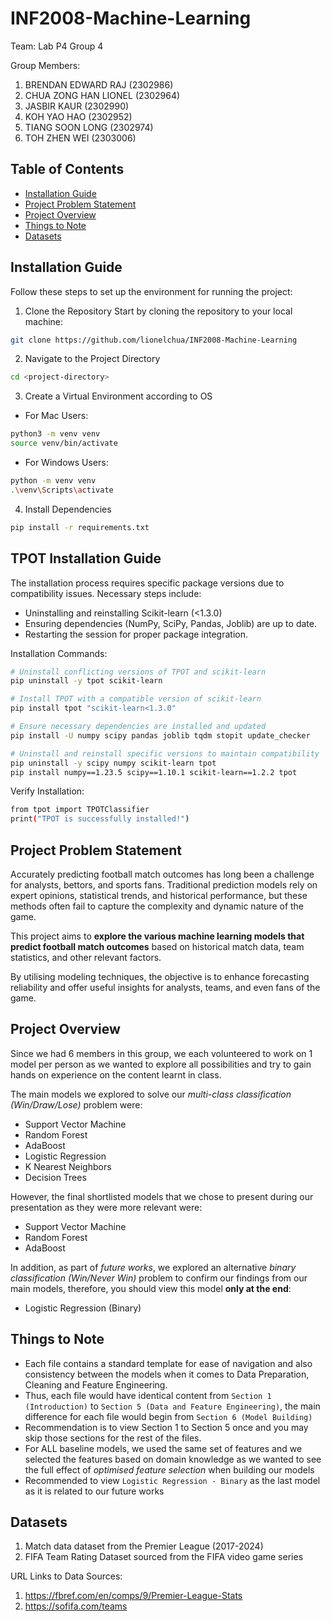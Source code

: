 # INF2008-Machine-Learning

Team: Lab P4 Group 4  

Group Members:
1. BRENDAN EDWARD RAJ (2302986)
2. CHUA ZONG HAN LIONEL (2302964)
3. JASBIR KAUR (2302990)
4. KOH YAO HAO (2302952)
5. TIANG SOON LONG (2302974)
6. TOH ZHEN WEI (2303006)

## Table of Contents

- [Installation Guide](##Installation-Guide)
- [Project Problem Statement](##Project-Problem-Statement)
- [Project Overview](#Project-Overview)
- [Things to Note](#Things-to-Note)
- [Datasets](#Datasets)

## Installation Guide

Follow these steps to set up the environment for running the project:

1. Clone the Repository
Start by cloning the repository to your local machine:
```sh
git clone https://github.com/lionelchua/INF2008-Machine-Learning
```
2. Navigate to the Project Directory
```sh
cd <project-directory>
```
3. Create a Virtual Environment according to OS
- For Mac Users:  
```sh
python3 -m venv venv
source venv/bin/activate
```
- For Windows Users:
```sh
python -m venv venv
.\venv\Scripts\activate
```
4.  Install Dependencies
```sh
pip install -r requirements.txt
```

## TPOT Installation Guide
The installation process requires specific package versions due to compatibility issues.
Necessary steps include:
- Uninstalling and reinstalling Scikit-learn (<1.3.0)
- Ensuring dependencies (NumPy, SciPy, Pandas, Joblib) are up to date.
- Restarting the session for proper package integration.

Installation Commands:
```sh
# Uninstall conflicting versions of TPOT and scikit-learn
pip uninstall -y tpot scikit-learn

# Install TPOT with a compatible version of scikit-learn
pip install tpot "scikit-learn<1.3.0"

# Ensure necessary dependencies are installed and updated
pip install -U numpy scipy pandas joblib tqdm stopit update_checker

# Uninstall and reinstall specific versions to maintain compatibility
pip uninstall -y scipy numpy scikit-learn tpot
pip install numpy==1.23.5 scipy==1.10.1 scikit-learn==1.2.2 tpot
```
Verify Installation:
```sh
from tpot import TPOTClassifier
print("TPOT is successfully installed!")
```

## Project Problem Statement    
Accurately predicting football match outcomes has long been a challenge for analysts, bettors, and sports fans. Traditional prediction models rely on expert opinions, statistical trends, and historical performance, but these methods often fail to capture the complexity and dynamic nature of the game.  

This project aims to **explore the various machine learning models that predict football match outcomes** based on historical match data, team statistics, and other relevant factors.  

By utilising modeling techniques, the objective is to enhance forecasting reliability and offer useful insights for analysts, teams, and even fans of the game.

## Project Overview
Since we had 6 members in this group, we each volunteered to work on 1 model per person as we wanted to explore all possibilities and try to gain hands on experience on the content learnt in class.

The main models we explored to solve our *multi-class classification (Win/Draw/Lose)* problem were:
- Support Vector Machine
- Random Forest
- AdaBoost
- Logistic Regression
- K Nearest Neighbors
- Decision Trees

However, the final shortlisted models that we chose to present during our presentation as they were more relevant were:
- Support Vector Machine
- Random Forest
- AdaBoost

In addition, as part of *future works*, we explored an alternative *binary classification (Win/Never Win)* problem to confirm our findings from our main models, therefore, you should view this model **only at the end**:
- Logistic Regression (Binary)

## Things to Note
- Each file contains a standard template for ease of navigation and also consistency between the models when it comes to Data Preparation, Cleaning and Feature Engineering.
- Thus, each file would have identical content from `Section 1 (Introduction)` to `Section 5 (Data and Feature Engineering)`, the main difference for each file would begin from `Section 6 (Model Building)`
- Recommendation is to view Section 1 to Section 5 once and you may skip those sections for the rest of the files.
- For ALL baseline models, we used the same set of features and we selected the features based on domain knowledge as we wanted to see the full effect of *optimised feature selection* when building our models
- Recommended to view `Logistic Regression - Binary` as the last model as it is related to our future works 

## Datasets
1. Match data dataset from the Premier League (2017-2024)
2. FIFA Team Rating Dataset sourced from the FIFA video game series 

URL Links to Data Sources:  
1. https://fbref.com/en/comps/9/Premier-League-Stats
2. https://sofifa.com/teams

